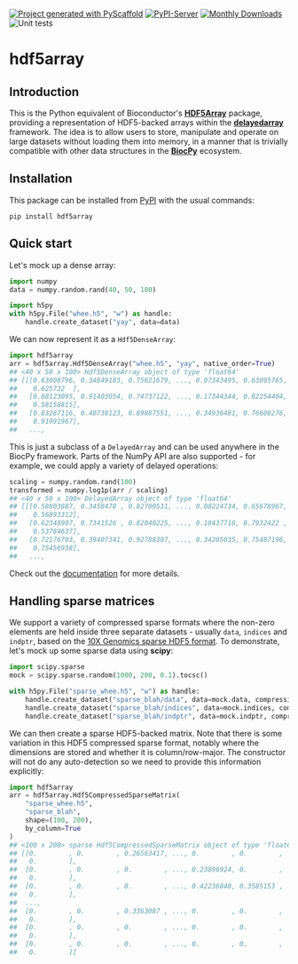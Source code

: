 <!-- These are examples of badges you might want to add to your README:
     please update the URLs accordingly

[![Built Status](https://api.cirrus-ci.com/github/<USER>/hdf5array.svg?branch=main)](https://cirrus-ci.com/github/<USER>/hdf5array)
[![ReadTheDocs](https://readthedocs.org/projects/hdf5array/badge/?version=latest)](https://hdf5array.readthedocs.io/en/stable/)
[![Coveralls](https://img.shields.io/coveralls/github/<USER>/hdf5array/main.svg)](https://coveralls.io/r/<USER>/hdf5array)
[![Conda-Forge](https://img.shields.io/conda/vn/conda-forge/hdf5array.svg)](https://anaconda.org/conda-forge/hdf5array)
[![Twitter](https://img.shields.io/twitter/url/http/shields.io.svg?style=social&label=Twitter)](https://twitter.com/hdf5array)
-->

[![Project generated with PyScaffold](https://img.shields.io/badge/-PyScaffold-005CA0?logo=pyscaffold)](https://pyscaffold.org/)
[![PyPI-Server](https://img.shields.io/pypi/v/hdf5array.svg)](https://pypi.org/project/hdf5array/)
[![Monthly Downloads](https://pepy.tech/badge/hdf5array/month)](https://pepy.tech/project/hdf5array)
![Unit tests](https://github.com/BiocPy/hdf5array/actions/workflows/pypi-test.yml/badge.svg)


# hdf5array

## Introduction

This is the Python equivalent of Bioconductor's [**HDF5Array**](https://bioconductor.org/packages/HDF5Array) package,
providing a representation of HDF5-backed arrays within the [**delayedarray**](https://github.com/BiocPy/delayedarray) framework.
The idea is to allow users to store, manipulate and operate on large datasets without loading them into memory,
in a manner that is trivially compatible with other data structures in the [**BiocPy**](https::/github.com/BiocPy) ecosystem.

## Installation

This package can be installed from [PyPI](https://pypi.org/project/hdf5array/) with the usual commands:

```shell
pip install hdf5array
```

## Quick start

Let's mock up a dense array:

```python
import numpy
data = numpy.random.rand(40, 50, 100)

import h5py
with h5py.File("whee.h5", "w") as handle:
    handle.create_dataset("yay", data=data)
```

We can now represent it as a `Hdf5DenseArray`:

```python
import hdf5array
arr = hdf5array.Hdf5DenseArray("whee.h5", "yay", native_order=True)
## <40 x 50 x 100> Hdf5DenseArray object of type 'float64'
## [[[0.63008796, 0.34849183, 0.75621679, ..., 0.07343495, 0.63095765,
##    0.625732  ],
##   [0.68123095, 0.91403054, 0.74737122, ..., 0.17344344, 0.82254404,
##    0.58158815],
##   [0.83287116, 0.40738123, 0.89887551, ..., 0.34936481, 0.76600276,
##    0.91991967],
##   ...,
```

This is just a subclass of a `DelayedArray` and can be used anywhere in the BiocPy framework.
Parts of the NumPy API are also supported - for example, we could apply a variety of delayed operations:

```python
scaling = numpy.random.rand(100)
transformed = numpy.log1p(arr / scaling)
## <40 x 50 x 100> DelayedArray object of type 'float64'
## [[[0.58803887, 0.3458478 , 0.82700531, ..., 0.08224734, 0.65678967,
##    0.56893312],
##   [0.62348907, 0.7341526 , 0.82040225, ..., 0.18437718, 0.7932422 ,
##    0.53784637],
##   [0.72176703, 0.39407341, 0.92788307, ..., 0.34205035, 0.75487196,
##    0.75456938],
##   ...,
```

Check out the [documentation](https://biocpy.github.io/hdf5array/) for more details.

## Handling sparse matrices

We support a variety of compressed sparse formats where the non-zero elements are held inside three separate datasets -
usually `data`, `indices` and `indptr`, based on the [10X Genomics sparse HDF5 format](https://support.10xgenomics.com/single-cell-gene-expression/software/pipelines/latest/advanced/h5_matrices).
To demonstrate, let's mock up some sparse data using **scipy**:

```python
import scipy.sparse
mock = scipy.sparse.random(1000, 200, 0.1).tocsc()

with h5py.File("sparse_whee.h5", "w") as handle:
    handle.create_dataset("sparse_blah/data", data=mock.data, compression="gzip")
    handle.create_dataset("sparse_blah/indices", data=mock.indices, compression="gzip")
    handle.create_dataset("sparse_blah/indptr", data=mock.indptr, compression="gzip")
```

We can then create a sparse HDF5-backed matrix.
Note that there is some variation in this HDF5 compressed sparse format, notably where the dimensions are stored and whether it is column/row-major.
The constructor will not do any auto-detection so we need to provide this information explicitly:

```python
import hdf5array
arr = hdf5array.Hdf5CompressedSparseMatrix(
    "sparse_whee.h5", 
    "sparse_blah", 
    shape=(100, 200), 
    by_column=True
)
## <100 x 200> sparse Hdf5CompressedSparseMatrix object of type 'float64'
## [[0.        , 0.        , 0.26563417, ..., 0.        , 0.        ,
##   0.        ],
##  [0.        , 0.        , 0.        , ..., 0.23896924, 0.        ,
##   0.        ],
##  [0.        , 0.        , 0.        , ..., 0.42236848, 0.3585153 ,
##   0.        ],
##  ...,
##  [0.        , 0.        , 0.3363087 , ..., 0.        , 0.        ,
##   0.        ],
##  [0.        , 0.        , 0.        , ..., 0.        , 0.        ,
##   0.        ],
##  [0.        , 0.        , 0.        , ..., 0.        , 0.        ,
##   0.        ]]
```

